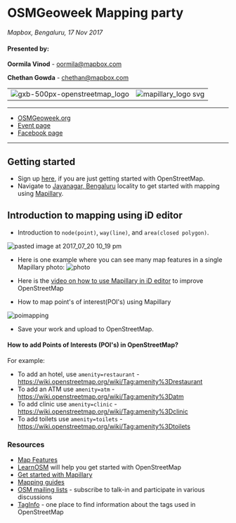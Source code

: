 # OSMGeoweek Mapping party 
*Mapbox, Bengaluru, 17 Nov 2017*

#### Presented by:

**Oormila Vinod** - oormila@mapbox.com

**Chethan Gowda** - chethan@mapbox.com

| | | 
|---|---|
|![gxb-500px-openstreetmap_logo](https://user-images.githubusercontent.com/6770741/28453477-34d856f8-6e15-11e7-95d1-022ab54b0355.png) | ![mapillary_logo svg](https://user-images.githubusercontent.com/6770741/32936973-6cc75bf6-cb9c-11e7-8701-83b2d155939c.png)|

---

- [OSMGeoweek.org](http://osmgeoweek.org/)
- [Event page](https://www.mapbox.com/events/osm-geoweek-blr/)
- [Facebook page](https://www.facebook.com/events/1239288609549971/)

---

## Getting started

- Sign up [here](https://www.openstreetmap.org), if you are just getting started with OpenStreetMap.  
- Navigate to [Jayanagar, Bengaluru](https://www.openstreetmap.org/#map=15/12.9390/77.5859) locality to get started with mapping using [Mapillary](https://www.mapillary.com/). 

## Introduction to mapping using iD editor

- Introduction to `node(point)`, `way(line)`, and `area(closed polygon)`.

![pasted image at 2017_07_20 10_19 pm](https://user-images.githubusercontent.com/6770741/28456397-c7b56830-6e1f-11e7-9404-3838bfbcbd9e.png)

- Here is one example where you can see many map features in a single Mapillary photo:
![photo](https://user-images.githubusercontent.com/6770741/32940836-d9e8e710-cba9-11e7-8ca3-60582b398a2d.jpg)

- Here is the [video on how to use Mapillary in iD editor](https://www.youtube.com/watch?v=1H8fx6ZUDTw) to improve OpenStreetMap
- How to map point's of interest(POI's) using Mapillary 

![poimapping](https://imgur.com/a/Ii8vO)

- Save your work and upload to OpenStreetMap.


#### How to add Points of Interests (POI's) in OpenStreetMap?

For example:
- To add an hotel, use `amenity=restaurant` - https://wiki.openstreetmap.org/wiki/Tag:amenity%3Drestaurant
- To add an ATM use `amenity=atm` - https://wiki.openstreetmap.org/wiki/Tag:amenity%3Datm
- To add clinic use `amenity=clinic` - https://wiki.openstreetmap.org/wiki/Tag:amenity%3Dclinic
- To add toilets use `amenity=toilets` - https://wiki.openstreetmap.org/wiki/Tag:amenity%3Dtoilets

### Resources

- [Map Features](https://wiki.openstreetmap.org/wiki/Map_Features#Amenity)
- [LearnOSM](http://learnosm.org/en/) will help you get started with OpenStreetMap
- [Get started with Mapillary](http://blog.mapillary.com/tutorials/2015/01/13/getting_started.html)
- [Mapping guides](https://www.mapbox.com/mapping/) 
- [OSM mailing lists](https://wiki.openstreetmap.org/wiki/Mailing_lists) - subscribe to talk-in and participate in various discussions
- [TagInfo](https://taginfo.openstreetmap.org/) - one place to find information about the tags used in OpenStreetMap
